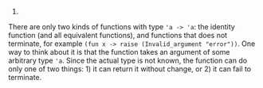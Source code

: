 1.
  There are only two kinds of functions with type `'a -> 'a`: the identity function (and all
  equivalent functions), and functions that does not terminate, for example
  `(fun x -> raise (Invalid_argument "error"))`.  One way to think about it is that the
  function takes an argument of some arbitrary type `'a`.  Since the actual type is not
  known, the function can do only one of two things: 1) it can return it without change, or 2) it can
  fail to terminate.

